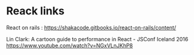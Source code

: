 # Reack links

React on rails : https://shakacode.gitbooks.io/react-on-rails/content/ 

Lin Clark: A cartoon guide to performance in React - JSConf Iceland 2016  
https://www.youtube.com/watch?v=NGxVLnJKhP8  
